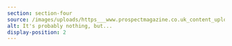 ```yaml
---
section: section-four
source: /images/uploads/https___www.prospectmagazine.co.uk_content_uploads_2017_05_nothingbut.webp
alt: It's probably nothing, but...
display-position: 2
---
```

